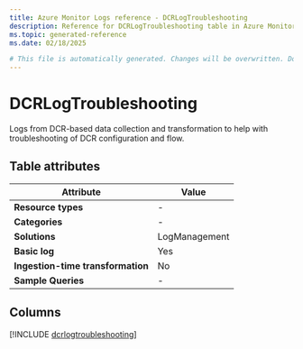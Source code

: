 ```yaml
---
title: Azure Monitor Logs reference - DCRLogTroubleshooting
description: Reference for DCRLogTroubleshooting table in Azure Monitor Logs.
ms.topic: generated-reference
ms.date: 02/18/2025

# This file is automatically generated. Changes will be overwritten. Do not change this file directly.
---
```


# DCRLogTroubleshooting

Logs from DCR-based data collection and transformation to help with troubleshooting of DCR configuration and flow.


## Table attributes

|Attribute|Value|
|---|---|
|**Resource types**|-|
|**Categories**|-|
|**Solutions**| LogManagement|
|**Basic log**|Yes|
|**Ingestion-time transformation**|No|
|**Sample Queries**|-|



## Columns
  
[!INCLUDE [dcrlogtroubleshooting](~/reusable-content/ce-skilling/azure/includes/azure-monitor/reference/tables/dcrlogtroubleshooting-include.md)]
